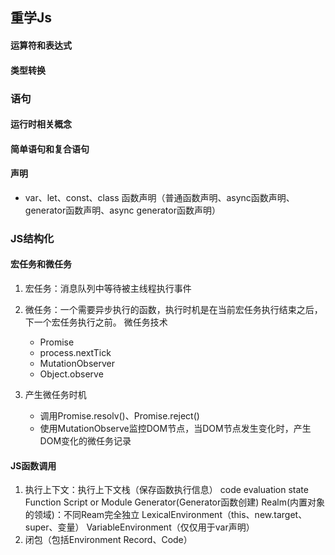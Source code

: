 ## 重学Js

#### 运算符和表达式

#### 类型转换


### 语句

#### 运行时相关概念

#### 简单语句和复合语句

#### 声明
* var、let、const、class 函数声明（普通函数声明、async函数声明、generator函数声明、async generator函数声明）


### JS结构化 

#### 宏任务和微任务

1. 宏任务：消息队列中等待被主线程执行事件
2. 微任务：一个需要异步执行的函数，执行时机是在当前宏任务执行结束之后，下一个宏任务执行之前。
    微任务技术
    * Promise
    * process.nextTick
    * MutationObserver
    * Object.observe

3. 产生微任务时机
    * 调用Promise.resolv()、Promise.reject()
    * 使用MutationObserve监控DOM节点，当DOM节点发生变化时，产生DOM变化的微任务记录

#### JS函数调用

1. 执行上下文：执行上下文栈（保存函数执行信息）
    code evaluation state
    Function
    Script or Module
    Generator(Generator函数创建)
    Realm(内置对象的领域)：不同Ream完全独立
    LexicalEnvironment（this、new.target、super、变量）
    VariableEnvironment（仅仅用于var声明）
2. 闭包（包括Environment Record、Code）
